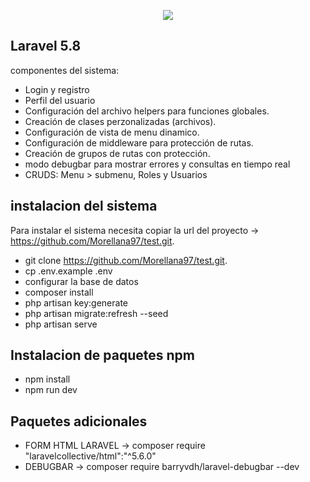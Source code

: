 <p align="center"><img src="https://laravel.com/assets/img/components/logo-laravel.svg"></p>


## Laravel 5.8

componentes del sistema:

- Login y registro
- Perfil del usuario
- Configuración del archivo helpers para funciones globales.
- Creación de clases perzonalizadas (archivos).
- Configuración de vista de menu dinamico.
- Configuración de middleware para protección de rutas.
- Creación de grupos de rutas con protección.
- modo debugbar para mostrar errores y consultas en tiempo real
- CRUDS: Menu > submenu, Roles y Usuarios

## instalacion del sistema

Para instalar el sistema necesita copiar la url del proyecto -> https://github.com/Morellana97/test.git.

- git clone https://github.com/Morellana97/test.git.
- cp .env.example .env
- configurar la base de datos
- composer install
- php artisan key:generate
- php artisan migrate:refresh --seed
- php artisan serve

## Instalacion de paquetes npm
- npm install
- npm run dev

## Paquetes adicionales 

- FORM HTML LARAVEL -> composer require "laravelcollective/html":"^5.6.0"
- DEBUGBAR -> composer require barryvdh/laravel-debugbar --dev

